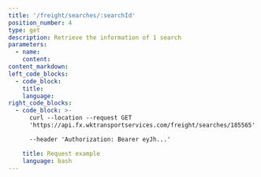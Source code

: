 ```yaml
---
title: '/freight/searches/:searchId'
position_number: 4
type: get
description: Retrieve the information of 1 search
parameters:
  - name:
    content:
content_markdown:
left_code_blocks:
  - code_block:
    title:
    language:
right_code_blocks:
  - code_block: >-
      curl --location --request GET
      'https://api.fx.wktransportservices.com/freight/searches/185565' \

      --header 'Authorization: Bearer eyJh...'

    title: Request example
    language: bash
---
```

